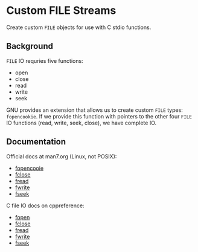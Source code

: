 # Custom FILE Streams

Create custom `FILE` objects for use with C stdio functions.

## Background

`FILE` IO requries five functions:

  * open
  * close
  * read
  * write
  * seek

GNU provides an extension that allows us to create custom `FILE` types:
` fopencookie`. If we provide this function with pointers to the other four
`FILE` IO functions (read, write, seek, close), we have complete IO.

## Documentation

Official docs at man7.org (Linux, not POSIX):

  * [fopencooie](http://man7.org/linux/man-pages/man3/fopencookie.3.html)
  * [fclose](http://man7.org/linux/man-pages/man3/fclose.3.html)
  * [fread](http://man7.org/linux/man-pages/man3/fread.3.html)
  * [fwrite](http://man7.org/linux/man-pages/man3/fwrite.3.html)
  * [fseek](http://man7.org/linux/man-pages/man3/fseek.3.html)

C file IO docs on cppreference:

  * [fopen](https://en.cppreference.com/w/c/io/fopen)
  * [fclose](https://en.cppreference.com/w/c/io/fclose)
  * [fread](https://en.cppreference.com/w/c/io/fread)
  * [fwrite](https://en.cppreference.com/w/c/io/fwrite)
  * [fseek](https://en.cppreference.com/w/c/io/fseek)
